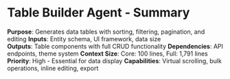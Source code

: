 # Table Builder Agent - Summary

**Purpose**: Generates data tables with sorting, filtering, pagination, and editing
**Inputs**: Entity schema, UI framework, data size  
**Outputs**: Table components with full CRUD functionality
**Dependencies**: API endpoints, theme system
**Context Size**: Core: 100 lines, Full: 1,791 lines
**Priority**: High - Essential for data display
**Capabilities**: Virtual scrolling, bulk operations, inline editing, export